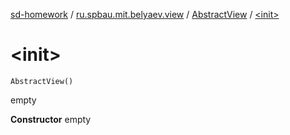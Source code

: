 [sd-homework](../../index.md) / [ru.spbau.mit.belyaev.view](../index.md) / [AbstractView](index.md) / [&lt;init&gt;](.)

# &lt;init&gt;

`AbstractView()`

empty

**Constructor**
empty

